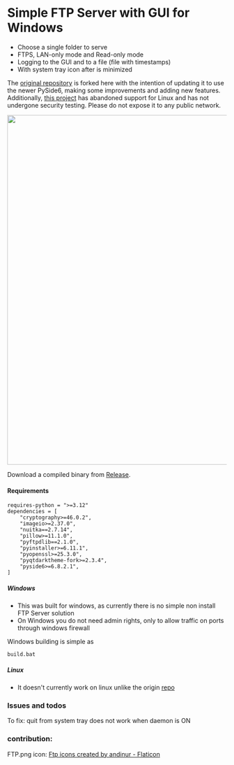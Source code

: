 # Simple FTP Server with GUI for Windows
- Choose a single folder to serve
- FTPS, LAN-only mode and Read-only mode
- Logging to the GUI and to a file (file with timestamps)
- With system tray icon after is minimized

The [original repository](https://github.com/ghostersk/ftp-server-gui) is forked here with the intention of updating it to use the newer PySide6, making some improvements and adding new features. Additionally, [this project](https://github.com/puff-dayo/ftp-server-gui) has abandoned support for Linux and has not undergone security testing. Please do not expose it to any public network.

<img width="800" height="auto" alt="" src="https://github.com/user-attachments/assets/48fa7b4a-fe45-4a6b-b0e0-e50e35e64353" />

Download a compiled binary from [Release](https://github.com/puff-dayo/ftp-server-gui/releases).

#### Requirements
```
requires-python = ">=3.12"
dependencies = [
    "cryptography>=46.0.2",
    "imageio>=2.37.0",
    "nuitka==2.7.14",
    "pillow>=11.1.0",
    "pyftpdlib==2.1.0",
    "pyinstaller>=6.11.1",
    "pyopenssl>=25.3.0",
    "pyqtdarktheme-fork>=2.3.4",
    "pyside6>=6.8.2.1",
]
```

##### Windows
- This was built for windows, as currently there is no simple non install FTP Server solution
- On Windows you do not need admin rights, only to allow traffic on ports through windows firewall

Windows building is simple as

`build.bat`

##### Linux
- It doesn't currently work on linux unlike the origin [repo](https://github.com/ghostersk/ftp-server-gui)


### Issues and todos
To fix: quit from system tray does not work when daemon is ON

### contribution:
FTP.png icon: <a href="https://www.flaticon.com/free-icons/ftp" title="ftp icons">Ftp icons created by andinur - Flaticon</a>
